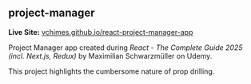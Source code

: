 ## project-manager

**Live Site:** [vchimes.github.io/react-project-manager-app](https://vchimes.github.io/react-project-manager-app/)

Project Manager app created during _React - The Complete Guide 2025 (incl. Next.js, Redux)_ by Maximilian Schwarzmüller on Udemy.

This project highlights the cumbersome nature of prop drilling.
